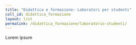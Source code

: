 ```yaml
---
title: "Didattica e formazione: Laboratori per studenti"
coll_id: didattica_formazione
layout: list
permalink: /didattica_formazione/laboratorio-studenti/
---
```


Lorem ipsum